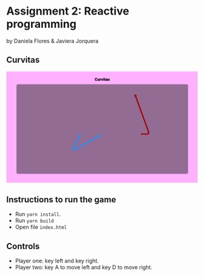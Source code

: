 # Assignment 2: Reactive programming
by Daniela Flores & Javiera Jorquera

## Curvitas

![curvitas](curvitas.png)

## Instructions to run the game

- Run `yarn install`.
- Run `yarn build`
- Open file `index.html` 

## Controls

- Player one: key left and key right.
- Player two: key A to move left and key D to move right.